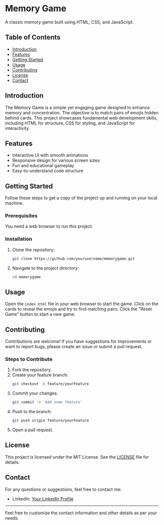

# Memory Game

A classic memory game built using HTML, CSS, and JavaScript.

## Table of Contents

- [Introduction](#introduction)
- [Features](#features)
- [Getting Started](#getting-started)
- [Usage](#usage)
- [Contributing](#contributing)
- [License](#license)
- [Contact](#contact)

## Introduction

The Memory Game is a simple yet engaging game designed to enhance memory and concentration. The objective is to match pairs of emojis hidden behind cards. This project showcases fundamental web development skills, including HTML for structure, CSS for styling, and JavaScript for interactivity.

## Features

- Interactive UI with smooth animations
- Responsive design for various screen sizes
- Fun and educational gameplay
- Easy-to-understand code structure

## Getting Started

Follow these steps to get a copy of the project up and running on your local machine.

### Prerequisites

You need a web browser to run this project.

### Installation

1. Clone the repository:
   ```bash
   git clone https://github.com/yourusername/memorygame.git
   ```
2. Navigate to the project directory:
   ```bash
   cd memorygame
   ```

## Usage

Open the `index.html` file in your web browser to start the game. Click on the cards to reveal the emojis and try to find matching pairs. Click the "Reset Game" button to start a new game.

## Contributing

Contributions are welcome! If you have suggestions for improvements or want to report bugs, please create an issue or submit a pull request.

### Steps to Contribute

1. Fork the repository.
2. Create your feature branch:
   ```bash
   git checkout -b feature/yourFeature
   ```
3. Commit your changes:
   ```bash
   git commit -m 'Add some feature'
   ```
4. Push to the branch:
   ```bash
   git push origin feature/yourFeature
   ```
5. Open a pull request.

## License

This project is licensed under the MIT License. See the [LICENSE](LICENSE) file for details.

## Contact

For any questions or suggestions, feel free to contact me:


- LinkedIn: [Your LinkedIn Profile](https://www.linkedin.com/in/lata-bari-685088273/)

---

Feel free to customize the contact information and other details as per your needs.
